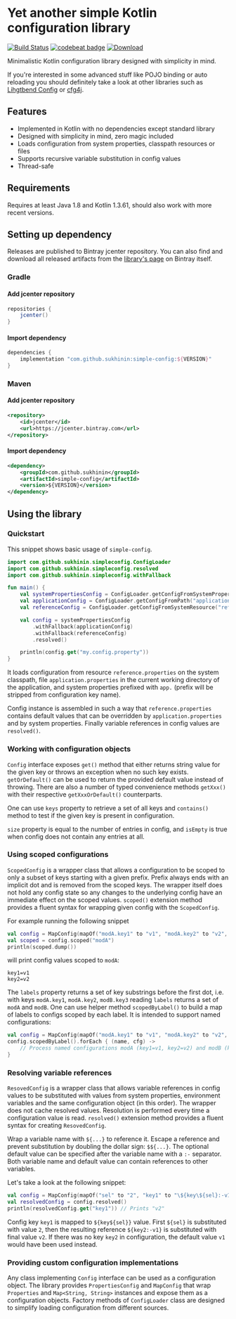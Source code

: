 # Yet another simple Kotlin configuration library

[![Build Status](https://travis-ci.com/sukhinin/simple-config.svg?branch=master)](https://travis-ci.com/sukhinin/simple-config)
[![codebeat badge](https://codebeat.co/badges/359401ff-434b-4ea1-be22-c49fd0662657)](https://codebeat.co/projects/github-com-sukhinin-simple-config-master)
[ ![Download](https://api.bintray.com/packages/sukhinin/maven/simple-config/images/download.svg) ](https://bintray.com/sukhinin/maven/simple-config/_latestVersion)

Minimalistic Kotlin configuration library designed with simplicity in mind.

If you're interested in some advanced stuff like POJO binding 
or auto reloading you should definitely take a look at other libraries 
such as [Lihgtbend Config](https://github.com/lightbend/config) or [cfg4j](https://github.com/cfg4j/cfg4j).

## Features
- Implemented in Kotlin with no dependencies except standard library
- Designed with simplicity in mind, zero magic included
- Loads configuration from system properties, classpath resources or files
- Supports recursive variable substitution in config values 
- Thread-safe

## Requirements
Requires at least Java 1.8 and Kotlin 1.3.61, should also work with more recent versions.

## Setting up dependency
Releases are published to Bintray jcenter repository. You can also find and download all released 
artifacts from the [library's page](https://bintray.com/sukhinin/maven/simple-config) on Bintray itself.

### Gradle
#### Add jcenter repository
```groovy
repositories {  
    jcenter()  
}
```
#### Import dependency
```groovy
dependencies {
    implementation "com.github.sukhinin:simple-config:${VERSION}" 
}
```

### Maven
#### Add jcenter repository
```xml
<repository>
    <id>jcenter</id>
    <url>https://jcenter.bintray.com</url>
</repository>
```
#### Import dependency
```xml
<dependency>
    <groupId>com.github.sukhinin</groupId>
    <artifactId>simple-config</artifactId>
    <version>${VERSION}</version>
</dependency>
```

## Using the library

### Quickstart
This snippet shows basic usage of `simple-config`.
```kotlin
import com.github.sukhinin.simpleconfig.ConfigLoader
import com.github.sukhinin.simpleconfig.resolved
import com.github.sukhinin.simpleconfig.withFallback

fun main() {
    val systemPropertiesConfig = ConfigLoader.getConfigFromSystemProperties("app")
    val applicationConfig = ConfigLoader.getConfigFromPath("application.properties")
    val referenceConfig = ConfigLoader.getConfigFromSystemResource("reference.properties")

    val config = systemPropertiesConfig
        .withFallback(applicationConfig)
        .withFallback(referenceConfig)
        .resolved()

    println(config.get("my.config.property"))
}
```

It loads configuration from resource `reference.properties` on the system classpath, file `application.properties` 
in the current working directory of the application, and system properties prefixed with `app.` (prefix will be 
stripped from configuration key name).

Config instance is assembled in such a way that `reference.properties` contains default values that can be 
overridden by `application.properties` and by system properties. Finally variable references in config values
are `resolved()`.

### Working with configuration objects
`Config` interface exposes `get()` method that either returns string value for the given key or throws an exception
when no such key exists. `getOrDefault()` can be used to return the provided default value instead of throwing. 
There are also a number of typed convenience methods `getXxx()` with their respective `getXxxOrDefault()` counterparts.

One can use `keys` property to retrieve a set of all keys and `contains()` method to test if the given key is present
in configuration. 

`size` property is equal to the number of entries in config, and `isEmpty` is true when config does not contain
any entries at all.

### Using scoped configurations
`ScopedConfig` is a wrapper class that allows a configuration to be scoped to only a subset of keys starting with
a given prefix. Prefix always ends with an implicit dot and is removed from the scoped keys. The wrapper itself 
does not hold any config state so any changes to the underlying config have an immediate effect on the scoped values.
`scoped()` extension method provides a fluent syntax for wrapping given config with the `ScopedConfig`.

For example running the following snippet
```kotlin
val config = MapConfig(mapOf("modA.key1" to "v1", "modA.key2" to "v2", "modB.key3" to "v3"))
val scoped = config.scoped("modA")
println(scoped.dump())
```
will print config values scoped to `modA`:
```
key1=v1
key2=v2
```

The `labels` property returns a set of key substrings before the first dot, i.e. with keys `modA.key1`, `modA.key2`, 
`modB.key3` reading `labels` returns a set of `modA` and `modB`. One can use helper method `scopedByLabel()` to
build a map of labels to configs scoped by each label. It is intended to support named configurations:
```kotlin
val config = MapConfig(mapOf("modA.key1" to "v1", "modA.key2" to "v2", "modB.key3" to "v3"))
config.scopedByLabel().forEach { (name, cfg) ->
    // Process named configurations modA (key1=v1, key2=v2) and modB (key3=v3)
}
```

### Resolving variable references
`ResovedConfig` is a wrapper class that allows variable references in config values to be substituted with values
from system properties, environment variables and the same configuration object (in this order). The wrapper does not 
cache resolved values. Resolution is performed every time a configuration value is read. `resolved()` extension method 
provides a fluent syntax for creating `ResovedConfig`.

Wrap a variable name with `${...}` to reference it. Escape a reference and prevent substitution by doubling the dollar
sign: `$${...}`. The optional default value can be specified after the variable name with a `:-` separator. Both 
variable name and default value can contain references to other variables.

Let's take a look at the following snippet:
```kotlin
val config = MapConfig(mapOf("sel" to "2", "key1" to "\${key\${sel}:-v1}", "key2" to "v2"))
val resolvedConfig = config.resolved()
println(resolvedConfig.get("key1")) // Prints "v2"
```

Config key `key1` is mapped to `${key${sel}}` value. First `${sel}` is substituted with value `2`, then the resulting
reference `${key2:-v1}` is substituted with final value `v2`. If there was no key `key2` in configuration, the
default value `v1` would have been used instead.

### Providing custom configuration implementations
Any class implementing `Config` interface can be used as a configuration object. The library provides 
`PropertiesConfig` and `MapConfig` that wrap `Properties` and `Map<String, String>` instances and expose them 
as a configuration objects. Factory methods of `ConfigLoader` class are designed to simplify loading configuration 
from different sources.
